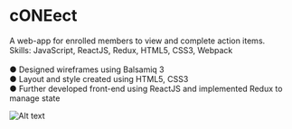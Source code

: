 # cONEect

A web-app for enrolled members to view and complete action items. <br/>
Skills: JavaScript, ReactJS, Redux, HTML5, CSS3, Webpack <br/>
<br/>
● Designed wireframes using Balsamiq 3 <br/>
● Layout and style created using HTML5, CSS3 <br/>
● Further developed front-end using ReactJS and implemented Redux to manage state <br/>

![Alt text](https://s3.amazonaws.com/twitta-replicating-twitter/Connect+GIF.gif?X-Amz-Date=20161105T181016Z&X-Amz-Expires=300&X-Amz-Algorithm=AWS4-HMAC-SHA256&X-Amz-Signature=1cfcdc7972c5063c0a56b16d03a1cf89840349a182a20ab6e2ed507aac1fa7be&X-Amz-Credential=ASIAJXANQPTUDBBZKE5Q/20161105/us-east-1/s3/aws4_request&X-Amz-SignedHeaders=Host&x-amz-security-token=FQoDYXdzENr//////////wEaDCcQ%2B/wpgkS764S7eyL6AaxDAqbgW%2B7EPDgJZp0Is6tZG5vVBXbZ17rWJju1ypSdTFFSaAduW57E0WN7QhMrw2b7Nk6uze1TOyyGLHrJGVBPFNoAEe8OAgGUGOG4TGPScPzOpKajTs5cmNWxYsQrkP22jCTnfyTNuZ3Pi3JliSDjw9CI5sZRPNrUjOIUzo0/I7q3/lY8Fzc4thVL2HjveENMeTLiV5K3K9aJTeLE4L0KPazruWIpZt5a4tJRC/mbQrO7cZwO6r8%2B3bkO2BVZw4JiTuF5KXi2W7i59y5MsovpPuhwrHF%2BLe8hAjgczkRr5Al2wXWwAbgltkq2W31jjrIYXeVj337ZW5wowan4wAU%3D)
